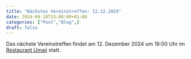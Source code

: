 ```yaml
---
title: "Nächstes Vereinstreffen: 12.12.2024"
date: 2024-09-10T15:00:00+01:00
categories: ["Post","Blog",]
draft: false
---
```


Das nächste Vereinstreffen findet am 12. Dezember 2024 um 18:00 Uhr im [Restaurant Umaii](https://maps.app.goo.gl/wXSbTPfsWA7dDRGC9) statt.
